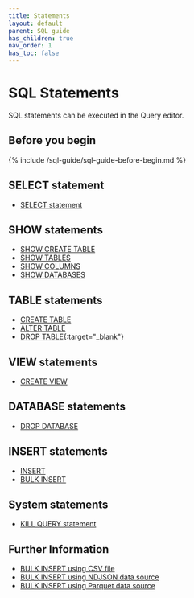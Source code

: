 ```yaml
---
title: Statements
layout: default
parent: SQL guide
has_children: true
nav_order: 1
has_toc: false
---
```


# SQL Statements

SQL statements can be executed in the Query editor.

## Before you begin

{% include /sql-guide/sql-guide-before-begin.md %}

## SELECT statement

* [SELECT statement](/docs/sql-guide/statements/statement-select)

## SHOW statements

* [SHOW CREATE TABLE](/docs/sql-guide/statements/statement-table-create-show)
* [SHOW TABLES](/docs/sql-guide/statements/statement-tables-show)
* [SHOW COLUMNS](/docs/sql-guide/statements/statement-columns-show)
* [SHOW DATABASES](/docs/sql-guide/statements/statement-database-show)

## TABLE statements

* [CREATE TABLE](/docs/sql-guide/statements/statement-table-create)
* [ALTER TABLE](/docs/sql-guide/statements/statement-table-alter)
* [DROP TABLE](https://www.w3schools.com/sql/sql_drop_table.asp){:target="_blank"}

## VIEW statements

* [CREATE VIEW](/docs/sql-guide/statements/statement-view-create)

## DATABASE statements

* [DROP DATABASE](/docs/sql-guide/statements/statement-database-drop)

## INSERT statements

* [INSERT](/docs/sql-guide/statements/statement-insert)
* [BULK INSERT](/docs/sql-guide/statements/statement-insert-bulk)

## System statements

* [KILL QUERY statement](/docs/sql-guide/statements/statement-kill)

## Further Information

* [BULK INSERT using CSV file](/docs/sql-guide/statements/statement-insert-bulk-csv-example)
* [BULK INSERT using NDJSON data source](/docs/sql-guide/statements/statement-insert-bulk-ndjson-example)
* [BULK INSERT using Parquet data source](/docs/sql-guide/statements/statement-insert-bulk-parquet-example)